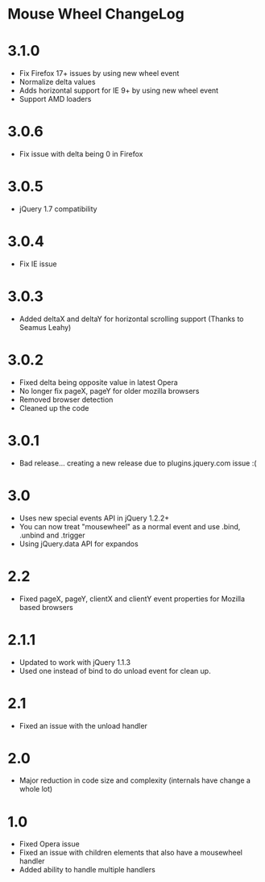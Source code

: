 # Mouse Wheel ChangeLog

# 3.1.0

* Fix Firefox 17+ issues by using new wheel event
* Normalize delta values
* Adds horizontal support for IE 9+ by using new wheel event
* Support AMD loaders


# 3.0.6

* Fix issue with delta being 0 in Firefox


# 3.0.5

* jQuery 1.7 compatibility


# 3.0.4

* Fix IE issue


# 3.0.3

* Added deltaX and deltaY for horizontal scrolling support (Thanks to Seamus Leahy)


# 3.0.2

* Fixed delta being opposite value in latest Opera
* No longer fix pageX, pageY for older mozilla browsers
* Removed browser detection
* Cleaned up the code


# 3.0.1

* Bad release... creating a new release due to plugins.jquery.com issue :(


# 3.0

* Uses new special events API in jQuery 1.2.2+
* You can now treat "mousewheel" as a normal event and use .bind, .unbind and .trigger
* Using jQuery.data API for expandos


# 2.2

* Fixed pageX, pageY, clientX and clientY event properties for Mozilla based browsers


# 2.1.1

* Updated to work with jQuery 1.1.3
* Used one instead of bind to do unload event for clean up.


# 2.1

* Fixed an issue with the unload handler


# 2.0

* Major reduction in code size and complexity (internals have change a whole lot)


# 1.0

* Fixed Opera issue
* Fixed an issue with children elements that also have a mousewheel handler
* Added ability to handle multiple handlers
